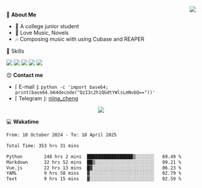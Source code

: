 <a href="#">
    <img align="right" src="https://github-readme-stats-tau-lilac-25.vercel.app/api?username=irorange27&count_private=true&show_icons=true&theme=transparent" />
</a>

💭 **About Me**

- 🏫 A college junior student
- 🍕 Love Music, Novels
- 🎶 Composing music with using Cubase and REAPER


🚀 Skills

![](https://img.shields.io/badge/-python-3e74a2?style=for-the-badge&logo=Python&logoColor=fff
)
![](https://img.shields.io/badge/-javascript-f0db4f?style=for-the-badge&logo=JavaScript&logoColor=fff
)
![](https://img.shields.io/badge/-vue3-41b883?style=for-the-badge&logo=Vue.js&logoColor=fff
)
![](https://img.shields.io/badge/-docker-2496ed?style=for-the-badge&logo=Docker&logoColor=fff
)
![](https://img.shields.io/badge/-linux-000000?style=for-the-badge&logo=Linux&logoColor=fff&color=000
)

😊 **Contact me**

- ⌈ E-mail ⌋: `python -c 'import base64; print(base64.b64decode("QzI3c2h1QGdtYWlsLmNvbQ=="))'`
- ⌈ Telegram ⌋: [niina_cheng](https://t.me/niina_cheng)

</p>
    <p align="center">
    <img src="https://profile-counter.glitch.me/{irorange27}/count.svg" />
</p>

💻 **Wakatime**

<!--START_SECTION:waka-->

```txt
From: 10 October 2024 - To: 18 April 2025

Total Time: 353 hrs 31 mins

Python        248 hrs 2 mins  █████████████████▒░░░░░░░   69.49 %
Markdown      32 hrs 52 mins  ██▒░░░░░░░░░░░░░░░░░░░░░░   09.21 %
Vue.js        22 hrs 13 mins  █▓░░░░░░░░░░░░░░░░░░░░░░░   06.23 %
YAML          9 hrs 58 mins   ▓░░░░░░░░░░░░░░░░░░░░░░░░   02.79 %
Text          9 hrs 15 mins   ▓░░░░░░░░░░░░░░░░░░░░░░░░   02.59 %
```

<!--END_SECTION:waka-->
